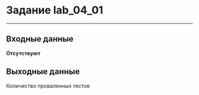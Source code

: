 # Задание lab_04_01
***

## Входные данные

**Отсутствуют**

## Выходные данные

Количество проваленных тестов
